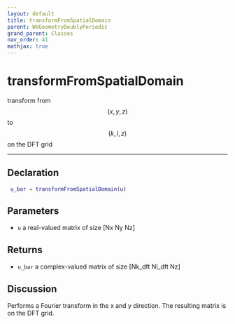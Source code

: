 ```yaml
---
layout: default
title: transformFromSpatialDomain
parent: WVGeometryDoublyPeriodic
grand_parent: Classes
nav_order: 41
mathjax: true
---
```


#  transformFromSpatialDomain

transform from $$(x,y,z)$$ to $$(k,l,z)$$ on the DFT grid


---

## Declaration
```matlab
 u_bar = transformFromSpatialDomain(u)
```
## Parameters
+ `u`  a real-valued matrix of size [Nx Ny Nz]

## Returns
+ `u_bar`  a complex-valued matrix of size [Nk_dft Nl_dft Nz]

## Discussion

  Performs a Fourier transform in the x and y direction. The
  resulting matrix is on the DFT grid.
 
        
